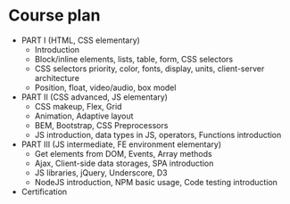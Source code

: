<h1>Course plan</h1>

<ul>
<li>
PART I (HTML, CSS elementary)
<ul>
<li>
Introduction
</li>
<li>
Block/inline elements, lists, table, form, CSS selectors
</li>
<li>
CSS selectors priority, color, fonts, display, units, client-server architecture
</li>
<li>
Position, float, video/audio, box model
</li>
</ul>
</li>
<li>
PART II (CSS advanced, JS elementary)
<ul>
<li>
CSS makeup, Flex, Grid
</li>
<li>
Animation, Adaptive layout
</li>
<li>
BEM, Bootstrap, CSS Preprocessors
</li>
<li>
JS introduction, data types in JS, operators, Functions introduction
</li>
</ul>
</li>
<li>
PART III (JS intermediate, FE environment elementary)
<ul>
<li>
Get elements from DOM, Events, Array methods
</li>
<li>
Ajax, Client-side data storages, SPA introduction
</li>
<li>
JS libraries, jQuery, Underscore, D3
</li>
<li>
NodeJS introduction, NPM basic usage, Code testing introduction
</li>
</ul>
</li>
<li>
Certification
</li>
</ul>